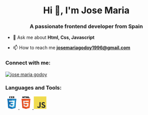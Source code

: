 <h1 align="center">Hi 👋, I'm Jose Maria</h1>
<h3 align="center">A passionate frontend developer from Spain</h3>

- 💬 Ask me about **Html, Css, Javascript**

- 📫 How to reach me **josemariagodoy1996@gmail.com**

<h3 align="left">Connect with me:</h3>
<p align="left">
<a href="[[https://linkedin.com/in/Jose maria godoy](https://www.linkedin.com/in/jose-maria-godoy-5a19961b1/)](https://www.linkedin.com/in/jose-maria-godoy-5a19961b1/)" target="blank"><img align="center" src="https://raw.githubusercontent.com/rahuldkjain/github-profile-readme-generator/master/src/images/icons/Social/linked-in-alt.svg" alt="jose maria godoy" height="30" width="40" /></a>
</p>

<h3 align="left">Languages and Tools:</h3>
<p align="left"> <a href="https://www.w3schools.com/css/" target="_blank" rel="noreferrer"> <img src="https://raw.githubusercontent.com/devicons/devicon/master/icons/css3/css3-original-wordmark.svg" alt="css3" width="40" height="40"/> </a> <a href="https://www.w3.org/html/" target="_blank" rel="noreferrer"> <img src="https://raw.githubusercontent.com/devicons/devicon/master/icons/html5/html5-original-wordmark.svg" alt="html5" width="40" height="40"/> </a> <a href="https://developer.mozilla.org/en-US/docs/Web/JavaScript" target="_blank" rel="noreferrer"> <img src="https://raw.githubusercontent.com/devicons/devicon/master/icons/javascript/javascript-original.svg" alt="javascript" width="40" height="40"/> </a> </p>
